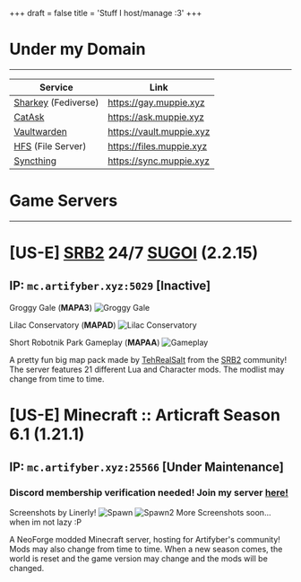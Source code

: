 +++
draft = false
title = 'Stuff I host/manage :3'
+++
# Under my Domain

---
| Service | Link |
| --------- | ---- |
| [Sharkey](https://activitypub.software/TransFem-org/Sharkey/) (Fediverse) | https://gay.muppie.xyz |
| [CatAsk](https://catask.mystie.dev/) | https://ask.muppie.xyz |
| [Vaultwarden](https://github.com/dani-garcia/vaultwarden) | https://vault.muppie.xyz |
| [HFS](https://rejetto.com/hfs/) (File Server) | https://files.muppie.xyz | 
| [Syncthing](https://syncthing.net/) | https://sync.muppie.xyz |

# Game Servers

---

# [US-E] [SRB2](https://srb2.org) 24/7 [SUGOI](https://mb.srb2.org/addons/sugoi.6427/) (2.2.15)
## IP: `mc.artifyber.xyz:5029` [Inactive]
Groggy Gale (**MAPA3**)
![Groggy Gale](/images/game/srb20050.png "Groggy Gale")

Lilac Conservatory (**MAPAD**)
![Lilac Conservatory](/images/game/srb20053.png "Lilac Conservatory")

Short Robotnik Park Gameplay (**MAPAA**)
![Gameplay](/images/game/srb20029.gif "A Short GIF of me playing Robotnik Park as Dummie in the server.")

A pretty fun big map pack made by [TehRealSalt](https://mb.srb2.org/members/tehrealsalt.2081/) from the [SRB2](https://srb2.org) community! The server features 21 different Lua and Character mods. The modlist may change from time to time.

# [US-E] Minecraft :: Articraft Season 6.1 (1.21.1)
## IP: `mc.artifyber.xyz:25566` [Under Maintenance]
### Discord membership verification needed! Join my server [here!](/about#socials)

Screenshots by Linerly!
![Spawn](/images/game/2025-08-06_20.10.45.png)
![Spawn2](/images/game/2025-08-06_20.10.20.png)
More Screenshots soon... when im not lazy :P

A NeoForge modded Minecraft server, hosting for Artifyber's community! Mods may also change from time to time. When a new season comes, the world is reset and the game version may change and the mods will be changed.

